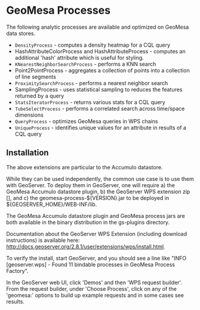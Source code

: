 # GeoMesa Processes

The following analytic processes are available and optimized on GeoMesa data stores.

* `DensityProcess` - computes a density heatmap for a CQL query
*  HashAttributeColorProcess and HashAttributeProcess - computes an additional 'hash' attribute which is useful for styling.
* `KNearestNeighborSearchProcess` - performs a KNN search
*  Point2PointProcess - aggregates a collection of points into a collection of line segments
* `ProximitySearchProcess` - performs a nearest neighbor search
*  SamplingProcess - uses statistical sampling to reduces the features returned by a query
* `StatsIteratorProcess` - returns various stats for a CQL query
* `TubeSelectProcess` - performs a correlated search across time/space dimensions
* `QueryProcess` - optimizes GeoMesa queries in WPS chains
* `UniqueProcess` - identifies unique values for an attribute in results of a CQL query


## Installation

The above extensions are particular to the Accumulo datastore.

While they can be used independently, the common use case is to use them with GeoServer.  To deploy them in GeoServer, one will require a) the GeoMesa Accumulo datastore plugin, b) the GeoServer WPS extension zip [], and c) the geomesa-process-${VERSION}.jar to be deployed in ${GEOSERVER_HOME}/WEB-INF/lib.  

The GeoMesa Accumulo datastore plugin and GeoMesa process jars are both available in the binary distribution in the gs-plugins directory.

Documentation about the GeoServer WPS Extension (including download instructions) is available here: http://docs.geoserver.org/2.8.1/user/extensions/wps/install.html.

To verify the install, start GeoServer, and you should see a line like "INFO [geoserver.wps] - Found 11 bindable processes in GeoMesa Process Factory".

In the GeoServer web UI, click 'Demos' and then 'WPS request builder'.  From the request builder, under 'Choose Process', click on any of the 'geomesa:' options to build up example requests and in some cases see results.
